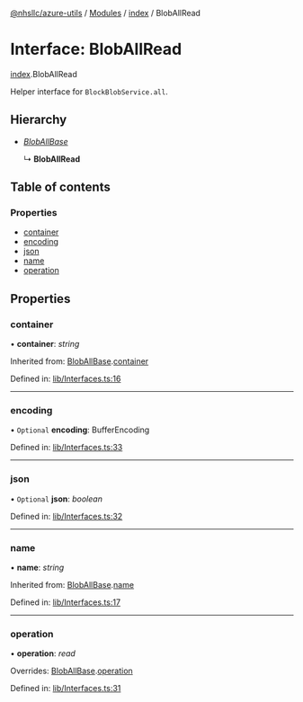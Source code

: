 [@nhsllc/azure-utils](../README.md) / [Modules](../modules.md) / [index](../modules/index.md) / BlobAllRead

# Interface: BlobAllRead

[index](../modules/index.md).BlobAllRead

Helper interface for `BlockBlobService.all`.

## Hierarchy

* [*BlobAllBase*](index.bloballbase.md)

  ↳ **BlobAllRead**

## Table of contents

### Properties

- [container](index.bloballread.md#container)
- [encoding](index.bloballread.md#encoding)
- [json](index.bloballread.md#json)
- [name](index.bloballread.md#name)
- [operation](index.bloballread.md#operation)

## Properties

### container

• **container**: *string*

Inherited from: [BlobAllBase](index.bloballbase.md).[container](index.bloballbase.md#container)

Defined in: [lib/Interfaces.ts:16](https://github.com/nhsllc/azure-utils/blob/bc78d50/lib/Interfaces.ts#L16)

___

### encoding

• `Optional` **encoding**: BufferEncoding

Defined in: [lib/Interfaces.ts:33](https://github.com/nhsllc/azure-utils/blob/bc78d50/lib/Interfaces.ts#L33)

___

### json

• `Optional` **json**: *boolean*

Defined in: [lib/Interfaces.ts:32](https://github.com/nhsllc/azure-utils/blob/bc78d50/lib/Interfaces.ts#L32)

___

### name

• **name**: *string*

Inherited from: [BlobAllBase](index.bloballbase.md).[name](index.bloballbase.md#name)

Defined in: [lib/Interfaces.ts:17](https://github.com/nhsllc/azure-utils/blob/bc78d50/lib/Interfaces.ts#L17)

___

### operation

• **operation**: *read*

Overrides: [BlobAllBase](index.bloballbase.md).[operation](index.bloballbase.md#operation)

Defined in: [lib/Interfaces.ts:31](https://github.com/nhsllc/azure-utils/blob/bc78d50/lib/Interfaces.ts#L31)
